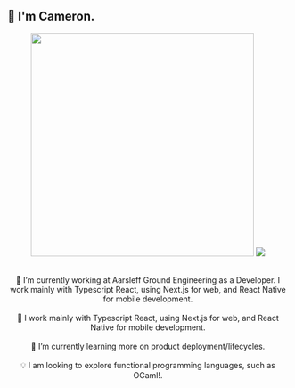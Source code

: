 <h2>👋 I'm Cameron.</h2>

<div align="center">
  <img src="https://github-readme-stats.vercel.app/api?username=camcoles&show_icons=true&theme=github_dark&hide_border=true" width="400">
  <img src="https://github-readme-stats.vercel.app/api/top-langs/?username=camcoles&langs_count=3&theme=github_dark&hide_border=true">
</div>

<div align="center">
  <p>
    <br/>
    <a>💼 I’m currently working at Aarsleff Ground Engineering as a Developer. I work mainly with Typescript React, using Next.js for web, and React Native for mobile development.</a>
    <br/>
    <br/>
    <a>🔭 I work mainly with Typescript React, using Next.js for web, and React Native for mobile development.</a>
    <br/>
    <br/>
    <a>🌱 I’m currently learning more on product deployment/lifecycles.</a>
    <br/>
    <br/>
    <a>💡 I am looking to explore functional programming languages, such as OCaml!.</a>
  </p>
</div>
